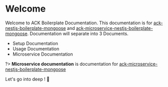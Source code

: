 # Welcome

Welcome to ACK Boilerplate Documentation. This documentation is for [ack-nestjs-boilerplate-mongoose][ack-repo] and [ack-microservice-nestjs-boilerplate-mongoose][ack-microservice-repo]. Documentation will separate into 3 Documents.

- Setup Documentation
- Usage Documentation
- Microservice Documentation

?> **Microservice documentation** is documentation for [ack-microservice-nestjs-boilerplate-mongoose][ack-microservice-repo]

Let's go into deep ! 🚀

<button-jump-to name="Jump To Overview" link="/#/overview"></button-jump-to>

<!-- Repo LINKS -->

[ack-repo]: https://github.com/andrechristikan/ack-nestjs-boilerplate-mongoose
[ack-microservice-repo]: https://github.com/andrechristikan/ack-microservice-nestjs-mongoose